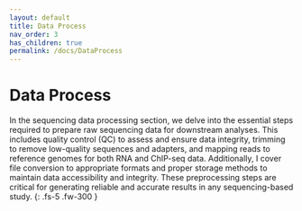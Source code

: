 ```yaml
---
layout: default
title: Data Process
nav_order: 3
has_children: true
permalink: /docs/DataProcess
---
```


# Data Process

In the sequencing data processing section, we delve into the essential steps required to prepare raw sequencing data for downstream analyses. This includes quality control (QC) to assess and ensure data integrity, trimming to remove low-quality sequences and adapters, and mapping reads to reference genomes for both RNA and ChIP-seq data. Additionally, I cover file conversion to appropriate formats and proper storage methods to maintain data accessibility and integrity. These preprocessing steps are critical for generating reliable and accurate results in any sequencing-based study.
{: .fs-5 .fw-300 }
